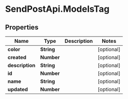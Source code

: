 # SendPostApi.ModelsTag

## Properties
Name | Type | Description | Notes
------------ | ------------- | ------------- | -------------
**color** | **String** |  | [optional] 
**created** | **Number** |  | [optional] 
**description** | **String** |  | [optional] 
**id** | **Number** |  | [optional] 
**name** | **String** |  | [optional] 
**updated** | **Number** |  | [optional] 



